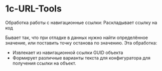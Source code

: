 # 1c-URL-Tools
Обработка работы с навигационные ссылки: Раскладывает ссылку на код

Бывает так, что при отладке в данных нужно найти определённое значение, или поставить точку останова по значению.
Эта обработка:
  - Извлекает из навигационной ссылки GUID объекта
  - Формирует различные варианты текста для конфигуратора для получения ссылки на объект.

